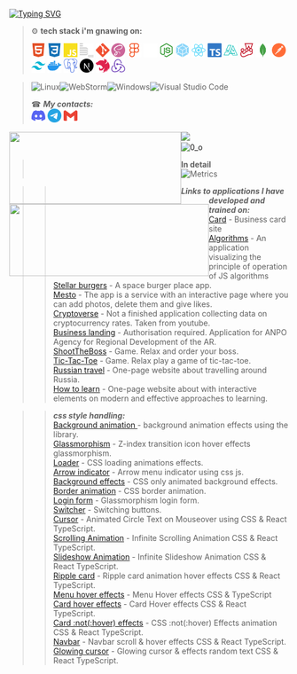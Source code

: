 [![Typing SVG](https://readme-typing-svg.herokuapp.com?font=Orbitron&size=24&duration=1500&pause=700&color=6816FF&background=49DEFF00&center=%D0%BB%D0%BE%D0%B6%D1%8C&vCenter=%D0%BB%D0%BE%D0%B6%D1%8C&width=800&lines=Welcome+to+my+page+bro;I+am+Rus+%2C+a+web+developer;I+have+a+great+desire+to+explore+the+world+of+programming;I+will+be+glad+to+meet+you)](https://git.io/typing-svg)

> ⚙️ **tech stack i'm gnawing on:**
>
> [<img width="25" height="25" src="./icons/tech/html5.svg" alt="html5">](https://html5book.ru/)
> [<img width="25" height="25" src="./icons/tech/css.svg" alt="css">](https://html5css.ru/)
> [<img width="25" height="25" src="./icons/tech/js.svg" alt="JavaScript">](https://www.javascript.com/)
> [<img width="25" height="25" src="./icons/tech/bem.svg" alt="bem">](https://ru.bem.info/)
> [<img width="25" height="25" src="./icons/tech/git.svg" alt="git">](https://git-scm.com/)
> [<img width="25" height="25" src="./icons/tech/sass.svg" alt="sass">](https://sass-lang.com/)
> [<img width="25" height="25" src="./icons/tech/figma.svg" alt="figma">](https://www.figma.com/)
> [<img width="25" height="25" src="./icons/tech/github.svg" alt="github">](https://github.com/)
> [<img width="25" height="25" src="./icons/tech/nodedotjs.svg" alt="nodejs">](https://nodejs.org/ru/)
> [<img width="25" height="25" src="./icons/tech/webpack.svg" alt="webpack">](https://webpack.js.org/)
> [<img width="25" height="25" src="./icons/tech/react.svg" alt="react">](https://reactjs.org/)
> [<img width="25" height="25" src="./icons/tech/typescript.svg" alt="typescript">](https://www.typescriptlang.org/)
> [<img width="25" height="25" src="./icons/tech/algorithms.svg" alt="jest">](https://the-algorithms.com/ru)
> [<img width="25" height="25" src="./icons/tech/jest.svg" alt="jest">](https://jestjs.io/ru/)
> [<img width="25" height="25" src="./icons/tech/mongodb.svg" alt="mongodb">](https://www.mongodb.com/)
> [<img width="25" height="25" src="./icons/tech/postman.svg" alt="postman">](https://www.postman.com/)
> [<img width="25" height="25" src="./icons/tech/tailwindcss.svg" alt="tailwindcss">](https://tailwindcss.com/brand)
> [<img width="25" height="25" src="./icons/tech/docker.svg" alt="docker">](https://www.docker.com/)
> [<img width="25" height="25" src="./icons/tech/postgresql.svg" alt="postgresql">](https://www.postgresql.org/)
> [<img width="25" height="25" src="./icons/tech/nextdotjs.svg" alt="nextjs">](https://nextjs.org/)
> [<img width="25" height="25" src="./icons/tech/nestjs.svg" alt="nestjs">](https://nestjs.com/)
> [<img width="25" height="25" src="./icons/tech/redux.svg" alt="redux">](https://redux.js.org/)

[//]: # (> [<img width="25" height="25" src="./icons/tech/redux.svg" alt="redux">]&#40;https://redux.js.org/&#41;)
[//]: # (> [<img width="25" height="25" src="./icons/tech/autoprefixer.svg" alt="autoprefixer">]&#40;https://autoprefixer.github.io/&#41;)

> <!-- <img width="25" height="25" src="./icons/tech/ws.svg" alt="ws">
> <img width="25" height="25" src="./icons/tech/vsc.svg" alt="vsc"> -->
>
>
> ![Linux](https://img.shields.io/badge/Linux-FCC624?style=for-the-badge&logo=linux&logoColor=black)![WebStorm](https://img.shields.io/badge/webstorm-143?style=for-the-badge&logo=webstorm&logoColor=white&color=black)![Windows](https://img.shields.io/badge/Windows-35358d?style=for-the-badge&logo=windows&logoColor=white)![Visual Studio Code](https://img.shields.io/badge/Visual%20Studio%20Code-white.svg?style=for-the-badge&logo=visual-studio-code&logoColor=0078d7)
>
> ☎ ***My contacts:***    
> [<img src="./icons/contacts/discord.svg" width="25px" height="25px">](https://discordapp.com/users/375374301362257920/)
> [<img src="./icons/contacts/telegram.svg" width="25px" height="25px">](https://t.me/RUS29TAM)
> [<img src="./icons/contacts/gmail.svg" width="25px" height="25px">](mailto:g9212922232@gmail.com)
<!-- > [<img src="./icons/contacts/whatsup.svg" width="25px" height="25px">] -->

<div>
      <a href="https://github-readme-stats.vercel.app/api/top-langs/?username=RUS29TAM&layout=compact&theme=react">
        <img align="left" height="130" style="width: 310px;" src="https://github-readme-stats.vercel.app/api/top-langs/?username=RUS29TAM&layout=compact&theme=react" />
      </a><a href="https://github-readme-stats.vercel.app/api?username=RUS29TAM&hide=contribs&show_icons=true&theme=react">
        <img align="left" height="130" style="width: 360px;" src="https://github-readme-stats.vercel.app/api?username=RUS29TAM&hide=contribs&show_icons=true&theme=react" />
   </a>
</div>
<!--
![](https://github-profile-summary-cards.vercel.app/api/cards/most-commit-language?username=RUS29TAM&theme=solarized_dark)![](https://github-profile-summary-cards.vercel.app/api/cards/repos-per-language?username=RUS29TAM&theme=solarized_dark)   -->
<!--
![](https://github-profile-summary-cards.vercel.app/api/cards/stats?username=RUS29TAM&theme=solarized_dark)![](https://github-profile-summary-cards.vercel.app/api/cards/productive-time?username=RUS29TAM&theme=solarized_dark)   -->        
    
![](https://github-profile-summary-cards.vercel.app/api/cards/profile-details?username=RUS29TAM&theme=solarized_dark)        
![0_о](https://komarev.com/ghpvc/?username=RUS29TAM)
> **In detail**    
![Metrics](https://metrics.lecoq.io/RUS29TAM?template=classic&base.header=0&followup=1&achievements=1&fortune=1&base=header%2C%20activity%2C%20community%2C%20repositories%2C%20metadata&base.indepth=false&base.hireable=false&followup=false&followup.sections=repositories&followup.indepth=true&followup.archived=true&achievements=false&achievements.threshold=C&achievements.secrets=true&achievements.display=compact&achievements.limit=0&fortune=false&config.timezone=Europe%2FMoscow)
<!-- <div>
  <a href="https://www.codewars.com/users/RUS29TAM/badges/large" target="_blank">
    <img src="https://www.codewars.com/users/RUS29TAM/badges/large" alt="Codewars"/>
  </a>
</div> -->

> > ***Links to applications I have developed and trained on:***       
> [Card](https://rus29tam.vercel.app/) - Business card site    
> [Algorithms](https://algososh-one.vercel.app/) - An application visualizing the principle of operation of JS algorithms    
> [Stellar burgers](https://stellar-burgers-react.vercel.app/) - A space burger place app.    
> [Mesto](https://rus29tam.github.io/Mesto-project/) - The app is a service with an interactive page where you can add photos, delete them and give likes.    
> [Cryptoverse](https://crypto-exchange-black.vercel.app/) - Not a finished application collecting data on cryptocurrency rates. Taken from youtube.    
> [Business landing](https://business-landing-zeta.vercel.app/) - Authorisation required. Application for ANPO Agency for Regional Development of the AR.    
> [ShootTheBoss](https://shoot-the-boss.vercel.app/) - Game. Relax and order your boss.    
> [Tic-Tac-Toe](https://rus29tam.github.io/game-tic-tac-toe/) - Game. Relax play a game of tic-tac-toe.    
> [Russian travel](https://rus29tam.github.io/Russian-travel/) - One-page website about travelling around Russia.    
> [How to learn](https://rus29tam.github.io/How-to-learn/) - One-page website about with interactive elements on modern and effective approaches to learning.



> > ***css style handling:***    
> [Background animation ](https://anime-js-background-animation-effects.vercel.app/) - background animation effects using the library.    
> [Glassmorphism](https://creative-z-index-transition-icon-hover-effects-glassmorphism.vercel.app/) - Z-index transition icon hover effects glassmorphism.    
> [Loader](https://creative-css-loading-animations-effects.vercel.app/) - CSS loading animations effects.    
> [Arrow indicator](https://arrow-magic-menu-indicator-using-css-javascript.vercel.app/) - Arrow menu indicator using css js.    
> [Background effects](https://css-only-animated-background-effects.vercel.app/) - CSS only animated background effects.    
> [Border animation](https://awesome-css-border-animation.vercel.app/) - CSS border animation.    
> [Login form](https://glassmorphism-login-form-nine.vercel.app/) - Glassmorphism login form.    
> [Switcher](https://switcher-tan.vercel.app/) - Switching buttons.    
> [Cursor](https://text-circled-cursor.vercel.app/) - Animated Circle Text on Mouseover using CSS & React TypeScript.    
> [Scrolling Animation](https://text-circled-cursor-git-scrolling-rus29tam.vercel.app/) - Infinite Scrolling Animation CSS & React TypeScript.    
> [Slideshow Animation](https://text-circled-cursor-git-slideshow-rus29tam.vercel.app/) - Infinite Slideshow Animation CSS & React TypeScript.    
> [Ripple card](https://text-circled-cursor-git-ripple-card-rus29tam.vercel.app/) - Ripple card animation hover effects CSS & React TypeScript.    
> [Menu hover effects](https://text-circled-cursor-git-menu-rus29tam.vercel.app/) - Menu Hover effects CSS & TypeScript    
> [Card hover effects](https://text-circled-cursor-git-card-rus29tam.vercel.app/) - Card Hover effects CSS & React TypeScript.   
> [Card :not(:hover) effects](https://text-circled-cursor-git-not-hover-rus29tam.vercel.app/) - CSS :not(:hover) Effects animation CSS & React TypeScript.    
> [Navbar](https://text-circled-cursor-git-navbar-rus29tam.vercel.app/) - Navbar scroll & hover effects CSS & React TypeScript.   
> [Glowing cursor](https://text-circled-cursor-git-glowing-rus29tam.vercel.app/) - Glowing cursor & effects random text CSS & React TypeScript.


<!--
**RUS29TAM/RUS29TAM** is a ✨ _special_ ✨ repository because its `README.md` (this file) appears on your GitHub profile.

Here are some ideas to get you started:

- 🔭 I’m currently working on ...
- 🌱 I’m currently learning ...
- 👯 I’m looking to collaborate on ...
- 🤔 I’m looking for help with ...
- 💬 Ask me about ...
- 📫 How to reach me: ...
- 😄 Pronouns: ...
- ⚡ Fun fact: ...

visual data generator - https://metrics.lecoq.io/embed
a running line generator https://readme-typing-svg.herokuapp.com/demo/

![Notion](https://img.shields.io/badge/Notion-%23000000.svg?style=for-the-badge&logo=notion&logoColor=white)
![CodePen](https://img.shields.io/badge/Codepen-000000?style=for-the-badge&logo=codepen&logoColor=white)
![Stack Overflow](https://img.shields.io/badge/-Stackoverflow-FE7A16?style=for-the-badge&logo=stack-overflow&logoColor=white)
![Codewars](https://img.shields.io/badge/Codewars-B1361E?style=for-the-badge&logo=codewars&logoColor=grey)
![MDN Web Docs](https://img.shields.io/badge/MDN_Web_Docs-black?style=for-the-badge&logo=mdnwebdocs&logoColor=white)
<code>
<img width="25" height="25" src="./icons/tech/js.svg" alt="JavaScript">
<img width="25" height="25" src="./icons/tech/html5.svg" alt="html5">
<img width="25" height="25" src="./icons/tech/css.svg" alt="css">
<img width="25" height="25" src="./icons/tech/sass.svg" alt="sass">
<img width="25" height="25" src="./icons/tech/git.svg" alt="git">
<img width="25" height="25" src="./icons/tech/bem.svg" alt="bem">
<img width="25" height="25" src="./icons/tech/autoprefixer.svg" alt="autoprefixer">
<img width="25" height="25" src="./icons/tech/figma.svg" alt="figma">
<img width="25" height="25" src="./icons/tech/github.svg" alt="github">
<img width="25" height="25" src="./icons/tech/ws.svg" alt="ws">
<img width="25" height="25" src="./icons/tech/vsc.svg" alt="vsc">
</code>

![JavaScript](https://img.shields.io/badge/javascript-%23323330.svg?style=for-the-badge&logo=javascript&logoColor=%23F7DF1E)
![HTML5](https://img.shields.io/badge/html5-%23E34F26.svg?style=for-the-badge&logo=html5&logoColor=white)
![CSS3](https://img.shields.io/badge/css3-%231572B6.svg?style=for-the-badge&logo=css3&logoColor=white)
![GitHub](https://img.shields.io/badge/github-%23121011.svg?style=for-the-badge&logo=github&logoColor=white)
![SASS](https://img.shields.io/badge/SASS-hotpink.svg?style=for-the-badge&logo=SASS&logoColor=white)
![Git](https://img.shields.io/badge/git-%23F05033.svg?style=for-the-badge&logo=git&logoColor=white)
![Figma](https://img.shields.io/badge/figma-%23F24E1E.svg?style=for-the-badge&logo=figma&logoColor=white)
![Jira](https://img.shields.io/badge/jira-%230A0FFF.svg?style=for-the-badge&logo=jira&logoColor=white)
-->    
